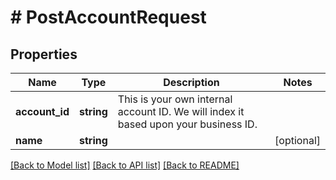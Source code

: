 # # PostAccountRequest

## Properties

Name | Type | Description | Notes
------------ | ------------- | ------------- | -------------
**account_id** | **string** | This is your own internal account ID. We will index it based upon your business ID. |
**name** | **string** |  | [optional]

[[Back to Model list]](../../README.md#models) [[Back to API list]](../../README.md#endpoints) [[Back to README]](../../README.md)
